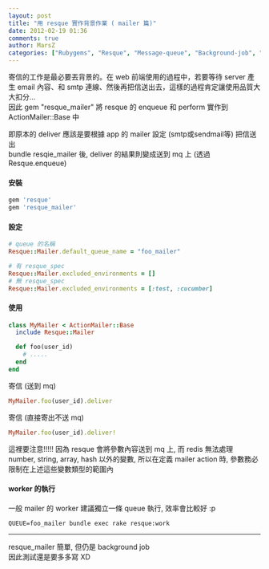```yaml
---
layout: post
title: "用 resque 實作背景作業 ( mailer 篇)"
date: 2012-02-19 01:36
comments: true
author: MarsZ
categories: ["Rubygems", "Resque", "Message-queue", "Background-job", "Mailer"]
---
```

寄信的工作是最必要丟背景的。在 web 前端使用的過程中，若要等待 server 產生 email 內容、和 smtp 連線、然後再把信送出去，這樣的過程肯定讓使用品質大大扣分...  
因此 gem "resque_mailer" 將 resque 的 enqueue 和 perform 實作到 ActionMailer::Base 中  
<!-- more -->
即原本的 deliver 應該是要根據 app 的 mailer 設定 (smtp或sendmail等) 把信送出  
bundle resqie_mailer 後, deliver 的結果則變成送到 mq 上 (透過 Resque.enqueue)  

#### 安裝

```ruby Gemfile
gem 'resque'
gem 'resque_mailer'
```

#### 設定

```ruby config/initializers/resque_mailer.rb
# queue 的名稱
Resque::Mailer.default_queue_name = "foo_mailer"

# 有 resque_spec
Resque::Mailer.excluded_environments = []
# 無 resque_spec
Resque::Mailer.excluded_environments = [:test, :cucumber]
```

#### 使用

```ruby
class MyMailer < ActionMailer::Base
  include Resque::Mailer

  def foo(user_id)
    # .....
  end
end
```

寄信 (送到 mq)

```ruby
MyMailer.foo(user_id).deliver
```

寄信 (直接寄出不送 mq)

```ruby
MyMailer.foo(user_id).deliver!
```

這裡要注意!!!!! 因為 resque 會將參數內容送到 mq 上, 而 redis 無法處理 number, string, array, hash 以外的變數, 所以在定義 mailer action 時, 參數務必限制在上述這些變數類型的範圍內

#### worker 的執行

一般 mailer 的 worker 建議獨立一條 queue 執行, 效率會比較好 :p

```
QUEUE=foo_mailer bundle exec rake resque:work
```

-----------------------

resque_mailer 簡單, 但仍是 background job  
因此測試還是要多多寫 XD
